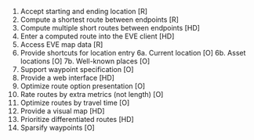 1. Accept starting and ending location [R]
2. Compute a shortest route between endpoints [R]
3. Compute multiple short routes between endpoints [HD]
4. Enter a computed route into the EVE client [HD]
5. Access EVE map data [R]
6. Provide shortcuts for location entry
   6a. Current location [O]
   6b. Asset locations [O]
   7b. Well-known places [O]
7. Support waypoint specification [O]
8. Provide a web interface [HD]
9. Optimize route option presentation [O]
10. Rate routes by extra metrics (not length) [O]
11. Optimize routes by travel time [O]
12. Provide a visual map [HD]
13. Prioritize differentiated routes [HD]
14. Sparsify waypoints [O]
